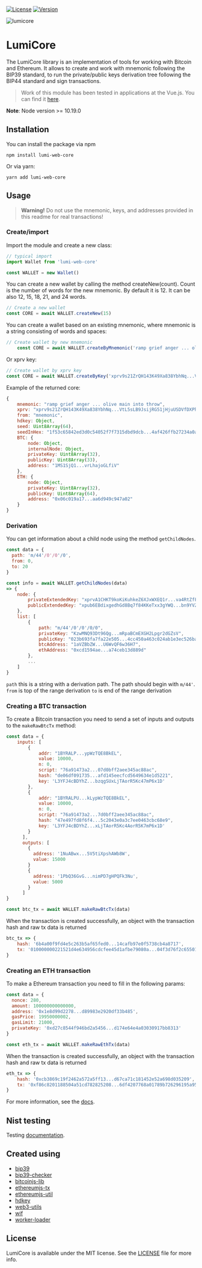 [![License](https://img.shields.io/badge/license-MIT-green.svg?style=flat)](https://mit-license.org)
[![Version](https://img.shields.io/badge/Version-1.0-orange.svg)]()

![lumicore](https://user-images.githubusercontent.com/63342220/80406279-7c663380-88cc-11ea-8b06-07825767b288.png)

# LumiCore
The LumiCore library is an implementation of tools for working with Bitcoin and Ethereum. It allows to create and work with mnemonic following the BIP39 standard, to run the private/public keys derivation tree following the BIP44 standard and sign transactions.

> Work of this module has been tested in applications at the Vue.js. You can find it [here](https://github.com/lumiwallet/lumi-web-core-app).

**Note**: Node version >= 10.19.0

## Installation
You can install the package via npm
``` console
npm install lumi-web-core
```
Or via yarn:
``` console
yarn add lumi-web-core
```

## Usage

> **Warning!** Do not use the mnemonic, keys, and addresses provided in this readme for real transactions!
>
### Create/import
Import the module and create a new class:
``` js
// typical import
import Wallet from 'lumi-web-core'

const WALLET = new Wallet()
```
You can create a new wallet by calling the method createNew(count). Count is the number of words for the new mnemonic.
By default it is 12. It can be also  12, 15, 18, 21, and 24 words.
``` js
// Create a new wallet
const CORE = await WALLET.createNew(15)
```
You can create a wallet based on an existing mnemonic, where mnemonic is a string consisting of words and spaces:
``` js
// Create wallet by new mnemonic
    const CORE = await WALLET.createByMnemonic('ramp grief anger ... olive main into throw')
```
Or xprv key: 
``` js
// Create wallet by xprv key
const CORE = await WALLET.createByKey('xprv9s21ZrQH143K49Xa838YbhNq...VtL5sLB9JsijRG51jHjuUSDVfDXPh5PFYNTqQ')
```
Example of the returned core:
``` js
{
    mnemonic: "ramp grief anger ... olive main into throw",
    xprv: "xprv9s21ZrQH143K49Xa838YbhNq...VtL5sLB9JsijRG51jHjuUSDVfDXPh5PFYNTqQ",
    from: "mnemonic",
    hdkey: Object,
    seed: Uint8Array(64),
    seedInHex: "1f53c65842ed3d0c54052f7f7315dbd9dcb...4af426ffb27234a0a571c44e29c1f4d1b181082e62d0a39",
    BTC: {
        node: Object,
        internalNode: Object,
        privateKey: Uint8Array(32),
        publicKey: Uint8Array(33),
        address: "1MS1SjQ1...vrLhajoGLfiV"
    },
    ETH: {
        node: Object,
        privateKey: Uint8Array(32),
        publicKey: Uint8Array(64),
        address: "0x06c019a17...aa6d949c947a02"
    }
}
```

### Derivation
You can get information about a child node using the method `getChildNodes`.
``` js
const data = {
  path: 'm/44'/0'/0'/0',
  from: 0,
  to: 20
}

const info = await WALLET.getChildNodes(data)
=> {
    node: {
        privateExtendedKey: "xprvA1CHKT9koKiKuhkeZ6XJxWXEQ1r...va4RtZfFmdYaQeNW72vX9q2DjMo3fsJwxCtkrVXyo2QP8",
        publicExtendedKey: "xpub6EBdixgedhGd8Bq7f84KKeTxx3gYWQ...bn9YVZ8PVXb6tTnCWTorLQPKqRggvdzyHH1TkoR7vuz"
    },
    list: [
        {
            path: "m/44'/0'/0'/0/0",
            privateKey: "KzwMNQ93Dt96Qg...mRpaBCmEXGH2Lpgr2dGZsV",
            publicKey: "023b693fa7fa22e505...4cc450a463c024ab1e3ec526ba",
            btcAddress: "1aVZBbZW...U6WvQF6w36H7",
            ethAddress: "0xcd1594ae...a74ceb13d889d"
        },
        ...
    ]
}

```
`path` this is a string with a derivation path. The path should begin with `m/44'`.
`from` is top of the range derivation
`to` is end of the range derivation

### Creating a BTC transaction
To create a Bitcoin transaction you need to send a set of inputs and outputs to the `makeRawBtcTx` method:
``` js
const data = {
    inputs: [
        {
            addr: "1BYRALP...ypWzTQE8BkEL",
            value: 10000,
            n: 0,
            script: "76a91473a2...07d0bff2aee345ac88ac",
            hash: "de06df091735...afd145eecfcd5649634e1d5221",
            key: 'L3YFJ4cBDYhZ...bzqgSUxLjTAorR5Kc47mP6x1D'
        },
        {
            addr: "1BYRALPU...kLypWzTQE8BkEL",
            value: 10000,
            n: 0,
            script: "76a91473a2...7d0bff2aee345ac88ac",
            hash: "47e497fd8f6f4...5c2043e0a3c7ee0463cbc68e9",
            key: 'L3YFJ4cBDYhZ...xLjTAorR5Kc4AorR5K7mP6x1D'
        }
      ],
      outputs: [
        {
          address: '1NuABwx...5V5tiXpshAWb8W',
          value: 15000
        }
        {
          address: '1PbQ36GvG...nimPD7gHPQFk3Nu',
          value: 5000
        }
      ]
}

const btc_tx = await WALLET.makeRawBtcTx(data)
```
When the transaction is created successfully, an object with the transaction hash and raw tx data is returned
``` js
btc_tx => {
    hash: '6b4a00f9fd4e5c263b5af65fed0...14cafb97e0f5738cb4a8717',
    tx: '010000000221521d4e634956cdcfee45d1afbe79080a...04f3d76f2c65501976a914fbf7f38b23308227a308fffff88ac00000000'
}
```

### Creating an ETH transaction
To make a Ethereum transaction you need to fill in the following params:
``` js
const data = {
  nonce: 280,
  amount: 100000000000000,
  address: '0x1e8d99d2278...d89983e2920df33b485',
  gasPrice: 19950000002,
  gasLimit: 21000,
  privateKey: '0xd27c8544f946bd2a5456...d174e64e4a03030917bb8313'
}

const eth_tx = await WALLET.makeRawEthTx(data)
```

When the transaction is created successfully, an object with the transaction hash and raw tx data is returned
``` js
eth_tx => {
    hash: '0xcb3869c19f2462a572a5ff13...d67ca71c181452e52a698d035209',
    tx: '0xf86c8201188504a51cd782825208...6df4207768a01789b726296195a956ceb3dbe73798'
}
```

For more information, see the [docs](https://lumiwallet.github.io/lumi-web-core/).

## Nist testing
Testing [documentation](./nist/README.md).

## Created using
* [bip39](https://github.com/bitcoinjs/bip39)
* [bip39-checker](https://github.com/jcalfee/bip39-checker)
* [bitcoinjs-lib](https://github.com/bitcoinjs/bitcoinjs-lib)
* [ethereumjs-tx](https://github.com/ethereumjs/ethereumjs-vm/tree/master/packages/tx)
* [ethereumjs-util](https://github.com/ethereumjs/ethereumjs-util)
* [hdkey](https://github.com/cryptocoinjs/hdkey)
* [web3-utils](https://github.com/ethereum/web3.js)
* [wif](https://github.com/bitcoinjs/wif)
* [worker-loader](https://github.com/webpack-contrib/worker-loader)
## License

LumiCore is available under the MIT license. See the [LICENSE](LICENSE) file for more info.
